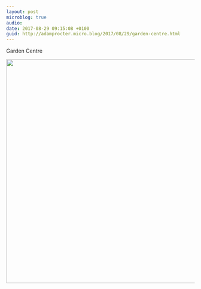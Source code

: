 ```yaml
---
layout: post
microblog: true
audio: 
date: 2017-08-29 09:15:08 +0100
guid: http://adamprocter.micro.blog/2017/08/29/garden-centre.html
---
```

Garden Centre

<img src="http://discursive.adamprocter.co.uk/uploads/2017/375cfeae2b.jpg" width="600" height="600" />
